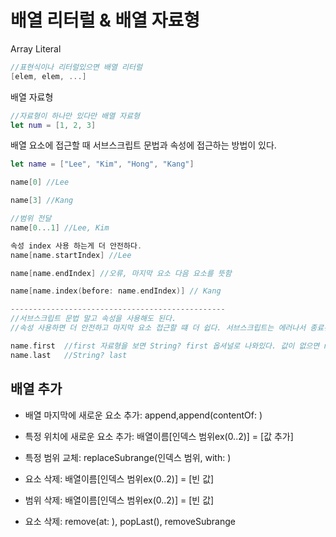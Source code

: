 # 배열 리터럴 & 배열 자료형

Array Literal
```swift
//표현식이나 리터럴있으면 배열 리터럴
[elem, elem, ...]
```

배열 자료형
```swift
//자료형이 하나만 있다만 배열 자료형
let num = [1, 2, 3]
```
배열 요소에 접근할 때 서브스크립트 문법과 속성에 접근하는 방법이 있다.
```swift
let name = ["Lee", "Kim", "Hong", "Kang"]

name[0] //Lee

name[3] //Kang

//범위 전달
name[0...1] //Lee, Kim

속성 index 사용 하는게 더 안전하다.
name[name.startIndex] //Lee

name[name.endIndex] //오류, 마지막 요소 다음 요소를 뜻함

name[name.index(before: name.endIndex)] // Kang

------------------------------------------------
//서브스크립트 문법 말고 속성을 사용해도 된다.
//속성 사용하면 더 안전하고 마지막 요소 접근할 떄 더 쉽다. 서브스크립트는 에러나서 종료된다.

name.first  //first 자료형을 보면 String? first 옵셔널로 나와있다. 값이 없으면 nil 리턴
name.last   //String? last
```
## 배열 추가

- 배열 마지막에 새로운 요소 추가: append,append(contentOf: )
- 특정 위치에 새로운 요소 추가: 배열이름[인덱스 범위ex(0..2)] = [값 추가]
- 특정 범위 교체: replaceSubrange(인덱스 범위, with: )
- 요소 삭제: 배열이름[인덱스 범위ex(0..2)] = [빈 값]
- 범위 삭제: 배열이름[인덱스 범위ex(0..2)] = [빈 값]

- 요소 삭제: remove(at: ), popLast(), removeSubrange

